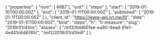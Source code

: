 {
  "properties": {
    "num": [
      6687
    ],
    "unit": [
      "steps"
    ],
    "start": [
      "2019-01-10T00:00:00Z"
    ],
    "end": [
      "2019-01-11T00:00:00Z"
    ],
    "published": [
      "2019-01-11T00:00:00Z"
    ]
  },
  "client_id": "https://www-api.jvt.me/fit",
  "date": "2019-01-11T00:00:00Z",
  "kind": "steps",
  "h": "h-measure",
  "slug": "2019/01/d3inr",
  "aliases": [
    "/mf2/6dd601ee-ea80-4ead-91e1-4e441c6d8785/",
    "/mf2/2019/01/d3inR"
  ]
}
